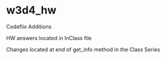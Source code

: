 # w3d4_hw
Codeflix Additions

HW answers located in InClass file

Changes located at end of get_info method in the Class Series
